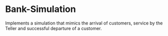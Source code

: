 # Bank-Simulation
Implements a simulation that mimics the arrival of customers, service by the Teller and successful departure of a customer. 
